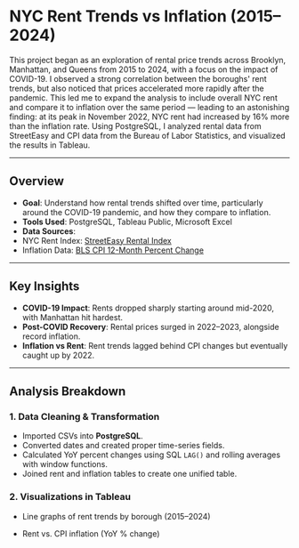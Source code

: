 # NYC Rent Trends vs Inflation (2015–2024)

This project began as an exploration of rental price trends across Brooklyn, Manhattan, and Queens from 2015 to 2024, with a focus on the impact of COVID-19. I observed a strong correlation between the boroughs' rent trends, but also noticed that prices accelerated more rapidly after the pandemic. This led me to expand the analysis to include overall NYC rent and compare it to inflation over the same period — leading to an astonishing finding: at its peak in November 2022, NYC rent had increased by 16% more than the inflation rate. Using PostgreSQL, I analyzed rental data from StreetEasy and CPI data from the Bureau of Labor Statistics, and visualized the results in Tableau.

---

##  Overview

-  **Goal**: Understand how rental trends shifted over time, particularly around the COVID-19 pandemic, and how they compare to inflation.
-  **Tools Used**: PostgreSQL, Tableau Public, Microsoft Excel
-  **Data Sources**:
  - NYC Rent Index: [StreetEasy Rental Index](https://streeteasy.com/blog/data-dashboard/)
  - Inflation Data: [BLS CPI 12-Month Percent Change](https://www.bls.gov/)

---

##  Key Insights

- **COVID-19 Impact**: Rents dropped sharply starting around mid-2020, with Manhattan hit hardest.
- **Post-COVID Recovery**: Rental prices surged in 2022–2023, alongside record inflation.
- **Inflation vs Rent**: Rent trends lagged behind CPI changes but eventually caught up by 2022.

---

##  Analysis Breakdown

### 1. **Data Cleaning & Transformation**
- Imported CSVs into **PostgreSQL**.
- Converted dates and created proper time-series fields.
- Calculated YoY percent changes using SQL `LAG()` and rolling averages with window functions.
- Joined rent and inflation tables to create one unified table.

### 2. Visualizations in Tableau

- Line graphs of rent trends by borough (2015–2024)

- Rent vs. CPI inflation (YoY % change)



